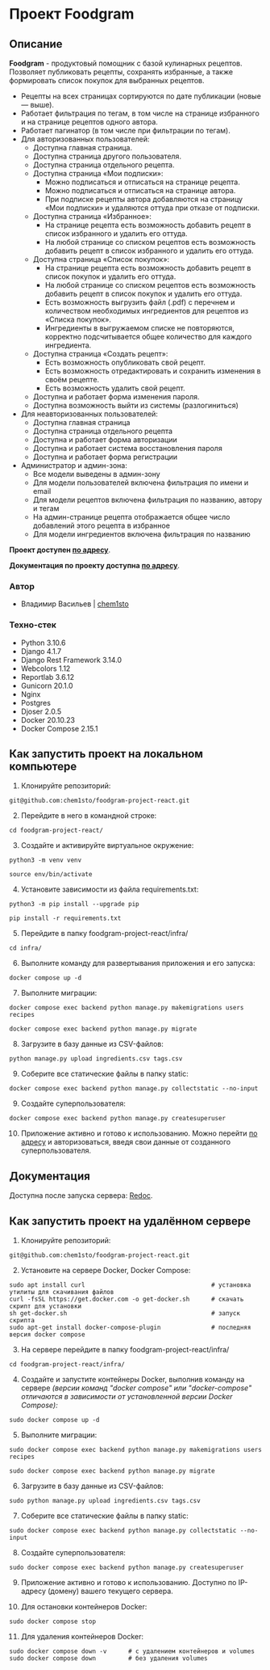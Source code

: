 # **Проект Foodgram**
## **Описание**
**Foodgram** - продуктовый помощник с базой кулинарных рецептов. Позволяет публиковать рецепты, сохранять избранные, а также формировать список покупок для выбранных рецептов.

- Рецепты на всех страницах сортируются по дате публикации (новые — выше).
- Работает фильтрация по тегам, в том числе на странице избранного и на странице рецептов одного автора.
- Работает пагинатор (в том числе при фильтрации по тегам).
- Для авторизованных пользователей:
  * Доступна главная страница.
  * Доступна страница другого пользователя.
  * Доступна страница отдельного рецепта.
  * Доступна страница «Мои подписки»:
    - Можно подписаться и отписаться на странице рецепта.
    - Можно подписаться и отписаться на странице автора.
    - При подписке рецепты автора добавляются на страницу «Мои подписки» и удаляются оттуда при отказе от подписки.
  * Доступна страница «Избранное»:
    - На странице рецепта есть возможность добавить рецепт в список избранного и удалить его оттуда.
    - На любой странице со списком рецептов есть возможность добавить рецепт в список избранного и удалить его оттуда.
  * Доступна страница «Список покупок»:
    - На странице рецепта есть возможность добавить рецепт в список покупок и удалить его оттуда.
    - На любой странице со списком рецептов есть возможность добавить рецепт в список покупок и удалить его оттуда.
    - Есть возможность выгрузить файл (.pdf) с перечнем и количеством необходимых ингредиентов для рецептов из «Списка покупок».
    - Ингредиенты в выгружаемом списке не повторяются, корректно подсчитывается общее количество для каждого ингредиента.
  * Доступна страница «Создать рецепт»:
    - Есть возможность опубликовать свой рецепт.
    - Есть возможность отредактировать и сохранить изменения в своём рецепте.
    - Есть возможность удалить свой рецепт.
  * Доступна и работает форма изменения пароля.
  * Доступна возможность выйти из системы (разлогиниться)
- Для неавторизованных пользователей:
  * Доступна главная страница
  * Доступна страница отдельного рецепта
  * Доступна и работает форма авторизации
  * Доступна и работает система восстановления пароля
  * Доступна и работает форма регистрации
- Администратор и админ-зона:
  * Все модели выведены в админ-зону
  * Для модели пользователей включена фильтрация по имени и email
  * Для модели рецептов включена фильтрация по названию, автору и тегам
  * На админ-странице рецепта отображается общее число добавлений этого рецепта в избранное
  * Для модели ингредиентов включена фильтрация по названию

**Проект доступен [по адресу](http://chemisto-blog.ddns.net/)**.

**Документация по проекту доступна [по адресу](http://chemisto-blog.ddns.net/api/docs/)**.

### Автор
- Владимир Васильев | [chem1sto](https://github.com/chem1sto)

### Техно-стек
- Python 3.10.6
- Django 4.1.7
- Django Rest Framework 3.14.0
- Webcolors 1.12
- Reportlab 3.6.12
- Gunicorn 20.1.0
- Nginx
- Postgres
- Djoser 2.0.5
- Docker 20.10.23
- Docker Compose 2.15.1

## **Как запустить проект на локальном компьютере**
1. Клонируйте репозиторий:
```
git@github.com:chem1sto/foodgram-project-react.git
```
2. Перейдите в него в командной строке:
```
cd foodgram-project-react/
```
3. Cоздайте и активируйте виртуальное окружение:
```
python3 -m venv venv
```
```
source env/bin/activate
```
4. Установите зависимости из файла requirements.txt:
```
python3 -m pip install --upgrade pip
```
```
pip install -r requirements.txt
```
5. Перейдите в папку foodgram-project-react/infra/
```
cd infra/
```
6. Выполните команду для развертывания приложения и его запуска:
```
docker compose up -d
```
7. Выполните миграции:
```
docker compose exec backend python manage.py makemigrations users recipes
```
```
docker compose exec backend python manage.py migrate
```
8. Загрузите в базу данные из CSV-файлов:
```
python manage.py upload ingredients.csv tags.csv
```
9. Соберите все статические файлы в папку static:
```
docker compose exec backend python manage.py collectstatic --no-input 
```
9. Создайте суперпользователя:
```
docker compose exec backend python manage.py createsuperuser
```
10. Приложение активно и готово к использованию. Можно перейти [по адресу](http://localhost/admin/) и авторизоваться, введя свои данные от созданного суперпользователя.

## **Документация**
Доступна после запуска сервера: [Redoc](http://localhost/api/docs/redoc.html).

## **Как запустить проект на удалённом сервере**
1. Клонируйте репозиторий:
```
git@github.com:chem1sto/foodgram-project-react.git
```
2. Установите на сервере Docker, Docker Compose:

```
sudo apt install curl                                   # установка утилиты для скачивания файлов
curl -fsSL https://get.docker.com -o get-docker.sh      # скачать скрипт для установки
sh get-docker.sh                                        # запуск скрипта
sudo apt-get install docker-compose-plugin              # последняя версия docker compose
```
3. На сервере перейдите в папку foodgram-project-react/infra/
```
cd foodgram-project-react/infra/
```
4. Создайте и запустите контейнеры Docker, выполнив команду на сервере
*(версии команд "docker compose" или "docker-compose" отличаются в зависимости от установленной версии Docker Compose):*
```
sudo docker compose up -d
```
5. Выполните миграции:
```
sudo docker compose exec backend python manage.py makemigrations users recipes
```
```
sudo docker compose exec backend python manage.py migrate
```
6. Загрузите в базу данные из CSV-файлов:
```
sudo python manage.py upload ingredients.csv tags.csv
```
7. Соберите все статические файлы в папку static:
```
sudo docker compose exec backend python manage.py collectstatic --no-input 
```
8. Создайте суперпользователя:
```
sudo docker compose exec backend python manage.py createsuperuser
```
9. Приложение активно и готово к использованию. Доступно по IP-адресу (домену) вашего текущего сервера.

10. Для остановки контейнеров Docker:
```
sudo docker compose stop
```
11. Для удаления контейнеров Docker:
```
sudo docker compose down -v      # с удалением контейнеров и volumes
sudo docker compose down         # без удаления volumes
```
